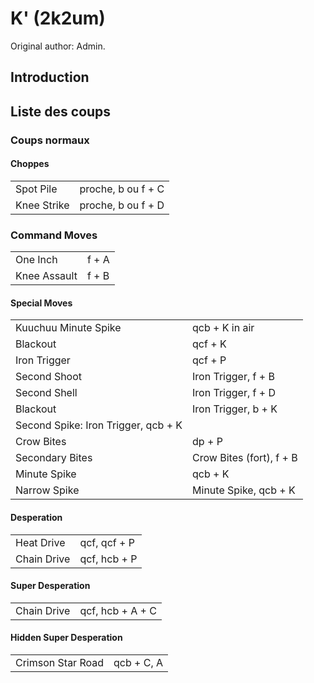 # K' (2k2um)

Original author: Admin.

## Introduction

## Liste des coups

### Coups normaux

#### Choppes

|             |                    |
|-------------|--------------------|
| Spot Pile   | proche, b ou f + C |
| Knee Strike | proche, b ou f + D |

### Command Moves

|              |       |
|--------------|-------|
| One Inch     | f + A |
| Knee Assault | f + B |

#### Special Moves

|                                     |                          |
|-------------------------------------|--------------------------|
| Kuuchuu Minute Spike                | qcb + K in air           |
| Blackout                            | qcf + K                  |
| Iron Trigger                        | qcf + P                  |
| Second Shoot                        | Iron Trigger, f + B      |
| Second Shell                        | Iron Trigger, f + D      |
| Blackout                            | Iron Trigger, b + K      |
| Second Spike: Iron Trigger, qcb + K |                          |
| Crow Bites                          | dp + P                   |
| Secondary Bites                     | Crow Bites (fort), f + B |
| Minute Spike                        | qcb + K                  |
| Narrow Spike                        | Minute Spike, qcb + K    |

#### Desperation

|             |              |
|-------------|--------------|
| Heat Drive  | qcf, qcf + P |
| Chain Drive | qcf, hcb + P |

#### Super Desperation

|             |                  |
|-------------|------------------|
| Chain Drive | qcf, hcb + A + C |

#### Hidden Super Desperation

|                   |            |
|-------------------|------------|
| Crimson Star Road | qcb + C, A |
